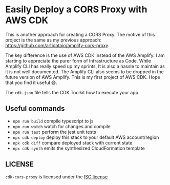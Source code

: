 # Easily Deploy a CORS Proxy with AWS CDK

This is another approach for creating a CORS Proxy.
The motive of this project is the same as my previous approach: https://github.com/artidataio/amplify-cors-proxy.

The key difference is the use of AWS CDK instead of the AWS Amplify.
I am starting to appreciate the purer form of Infrastructure as Code.
While Amplify CLI has really speed up my sprints, It is also a hassle to maintain as it is not well documented.
The Amplify CLI also seems to be dropped in the future version of AWS Amplify.
This is my first project of AWS CDK.
Hope that you find it useful :smile:.

The `cdk.json` file tells the CDK Toolkit how to execute your app.

## Useful commands

- `npm run build` compile typescript to js
- `npm run watch` watch for changes and compile
- `npm run test` perform the jest unit tests
- `npx cdk deploy` deploy this stack to your default AWS account/region
- `npx cdk diff` compare deployed stack with current state
- `npx cdk synth` emits the synthesized CloudFormation template

## LICENSE

`cdk-cors-proxy` is licensed under the [ISC license](./LICENSE)
